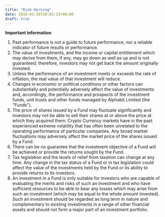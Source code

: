 ```yaml
---
title: "Risk Warning"
date: 2018-03-26T20:02:13+08:00
draft: true
---
```



<strong>Important information</strong>


<ol>
	<li>Past performance is not a guide to future performance, nor a reliable indicator of future results or performance. </li>
	<li> The value of investments, and the income or capital entitlement which may derive from them, if any, may go down as well as up and is not guaranteed; therefore, investors may not get back the amount originally invested. </li>
	<li> Unless the performance of an investment meets or exceeds the rate of inflation, the real value of that investment will reduce. </li>
	<li> Changes in economic or political conditions or other factors can substantially and potentially adversely affect the value of investments and, accordingly, the performance and prospects of the investment funds, unit trusts and other funds managed by Alphabit Limited (the "Funds"). </li>
	<li> The price of shares issued by a Fund may fluctuate significantly and investors may not be able to sell their shares at or above the price at which they acquired them. Crypto Currency markets have in the past experienced extreme volatility that has often been unrelated to the operating performance of particular companies. Any broad market fluctuations may adversely affect the market price of the shares issued by a Fund. </li>
	<li> There can be no guarantee that the investment objective of a Fund will be achieved or provide the returns sought by the Fund. </li>
	<li> Tax legislation and the levels of relief from taxation can change at any time. Any change in the tax status of a Fund or in tax legislation could affect the value of the investments held by the Fund or its ability to provide returns to its investors. </li>
	<li> An investment in a Fund is only suitable for investors who are capable of evaluating the merits and risks of such an investment and who have sufficient resources to be able to bear any losses which may arise from such an investment (which may be equal to the whole amount invested). Such an investment should be regarded as long term in nature and complementary to existing investments in a range of other financial assets and should not form a major part of an investment portfolio. </li>
</ol>